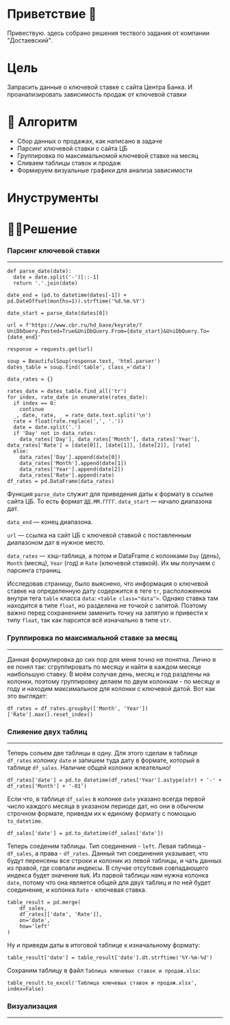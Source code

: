 # Приветствие 👋
Привествую. здесь собрано решения тествого задания от компании "Достаевский". 
# Цель
Запрасить данные о ключевой ставке с сайта Центра Банка. И проанализировать зависимость продаж от ключевой ставки
# 📃 Алгоритм
  - Сбор данных о продажах, как написано в задаче
  - Парсинг ключевой ставки с сайта ЦБ
  - Группировка по максимальномой ключевой ставке на месяц
  - Сливаем таблицы ставок и продаж
  - Формируем визуальные графики для анализа зависимости

# Инуструменты
# 🧑‍💻Решение 

### Парсинг ключевой ставки
----

```
def parse_date(date):
  date = date.split('-')[::-1]
  return '.'.join(date)

date_end = (pd.to_datetime(dates[-1]) + pd.DateOffset(months=1)).strftime('%d.%m.%Y')

date_start = parse_date(dates[0])

url = f'https://www.cbr.ru/hd_base/keyrate/?UniDbQuery.Posted=True&UniDbQuery.From={date_start}&UniDbQuery.To={date_end}'

response = requests.get(url)

soup = BeautifulSoup(response.text, 'html.parser')
dates_table = soup.find('table', class_='data')

data_rates = {}

rates_date = dates_table.find_all('tr')
for index, rate_date in enumerate(rates_date):
  if index == 0:
    continue
  _, date, rate, _ = rate_date.text.split('\n')
  rate = float(rate.replace(',', '.'))
  date = date.split('.')
  if 'Day' not in data_rates:
    data_rates['Day'], data_rates['Month'], data_rates['Year'], data_rates['Rate'] = [date[0]], [date[1]], [date[2]], [rate]
  else:
    data_rates['Day'].append(date[0])
    data_rates['Month'].append(date[1])
    data_rates['Year'].append(date[2])
    data_rates['Rate'].append(rate)
df_rates = pd.DataFrame(data_rates)
```
Функция `parse_date` служит для приведения даты к формату в ссылке сайта ЦБ. То есть формат `ДД.ММ.ГГГГ`.
`data_start` — начало диапазона дат.

`data_end` — конец диапазона.

`url` — ссылка на сайт ЦБ с ключевой ставкой с поставленным диапазоном дат в нужное место.

`data_rates` — хэш-таблица, а потом и DataFrame с колонками `Day` (день), `Month` (месяц), `Year` (год) и `Rate` (ключевой ставкой). Их мы получаем с парсинга страниц.

Исследовав страницу, было выяснено, что информация о ключевой ставке на определенную дату содержится в теге `tr`, расположенном внутри тега `table` класса `data`: `<table class="data">`. Однако ставка там находится в типе `float`, но разделена не точкой с запятой. Поэтому важно перед сохранением заменить точку на запятую и привести к типу `float`, так как парсится всё изначально в типе `str`.

### Группировка по максимальной ставке за месяц
---

Данная формулировка до сих пор для меня точно не понятна. Лично я ее понял так: сгруппировать по месяцу и найти в каждом месяце наибольшую ставку. В моём солучае день, месяц и год раздлены на колонки, поэтому группировку делаем по двум колонкам - по месяцу и году и находим максимальное для колонки с ключевой датой. Вот как это выглядет:
```
df_rates = df_rates.groupby(['Month', 'Year'])['Rate'].max().reset_index()
```
### Слияение двух таблиц
---
Теперь сольем две таблицы в одну. Для этого сделам в таблице `df_rates` колонку `date` и запишем туда дату в формате, который в таблице `df_sales`. Наличие общей колонки жлеательно!
```
df_rates['date'] = pd.to_datetime(df_rates['Year'].astype(str) + '-' + df_rates['Month'] + '-01')
```
Если что, в таблице `df_sales` в колонке `date` указано всегда первой число каждого месяца в указаном периоде дат, но они в обычном строчном формате, приведм их к единому формату с помощью `to_datetime`.

```
df_sales['date'] = pd.to_datetime(df_sales['date'])
```

Теперь соеденим таблицы. Тип соединения - `left`. Левая таблица - `df_sales`, а права - `df_rates`. Данный тип соединения указывает, что будут перенсены все строки и колоник из левой таблицы, и чать данных из правой, где совпали индексы. В случае отсутсвия совпадающего индекса будет значение `NaN`. Из парвой таблицы нам нужна колонка `date`, потому что она является общей для двух таблиц и по ней будет соединение, и колонка `Rate` -  ключевая ставка.

```
table_result = pd.merge(
    df_sales,
    df_rates[['date', 'Rate']],
    on='date',
    how='left'
)
```

Ну и приведм даты в итоговой таблице к изначальному формату: 
```
table_result['date'] = table_result['date'].dt.strftime('%Y-%m-%d')
```

Сохраним таблицу в файл `Таблица ключевых ставок и продаж.xlsx`:
```
table_result.to_excel('Таблица ключевых ставок и продаж.xlsx', index=False)
```

### Визуализация
---

